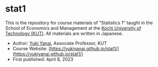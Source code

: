 # stat1

This is the repository for course materials of "Statistics 1" taught in the School of Economics and Management at the [Kochi University of Technology (KUT)](https://www.kochi-tech.ac.jp/english/index.html). All materials are written in Japanese.

- Author: [Yuki Yanai](https://yukiyanai.github.io), Associate Professor, KUT
- Course Website: [https://yukiyanai.github.io/stat1/](https://yukiyanai.github.io/stat1/)
- First published: April 8, 2023

